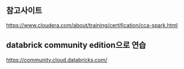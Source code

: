 ## 참고사이트
https://www.cloudera.com/about/training/certification/cca-spark.html

## databrick community edition으로 연습
https://community.cloud.databricks.com/


